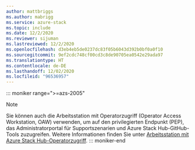 ```yaml
---
author: mattbriggs
ms.author: mabrigg
ms.service: azure-stack
ms.topic: include
ms.date: 12/2/2020
ms.reviewer: sijuman
ms.lastreviewed: 12/2/2020
ms.openlocfilehash: d3eb4eb5de0237dc83f05b6043d392b0bf0a0f10
ms.sourcegitcommit: 9ef2cdc748cf00cd3c8de90705ea0542e29ada97
ms.translationtype: HT
ms.contentlocale: de-DE
ms.lasthandoff: 12/02/2020
ms.locfileid: "96536957"
---
```

::: moniker range=">=azs-2005"
> [!Note] 
> Sie können auch die Arbeitsstation mit Operatorzugriff (Operator Access Workstation, OAW) verwenden, um auf den privilegierten Endpunkt (PEP), das Administratorportal für Supportszenarien und Azure Stack Hub-GitHub-Tools zuzugreifen. Weitere Informationen finden Sie unter [Arbeitsstation mit Azure Stack Hub-Operatorzugriff](/azure-stack/operator/operator-access-workstation).
::: moniker-end